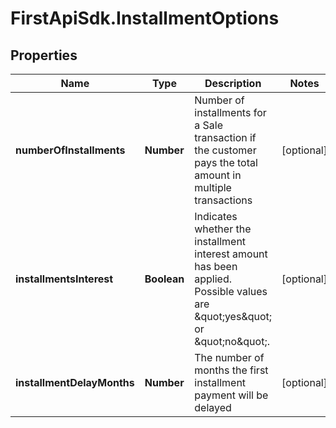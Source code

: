 # FirstApiSdk.InstallmentOptions

## Properties
Name | Type | Description | Notes
------------ | ------------- | ------------- | -------------
**numberOfInstallments** | **Number** | Number of installments for a Sale transaction if the customer pays the total amount in multiple transactions | [optional] 
**installmentsInterest** | **Boolean** | Indicates whether the installment interest amount has been applied. Possible values are \&quot;yes\&quot; or \&quot;no\&quot;. | [optional] 
**installmentDelayMonths** | **Number** | The number of months the first installment payment will be delayed | [optional] 


